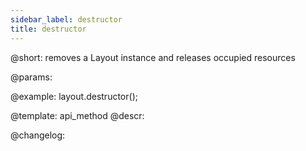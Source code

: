 ```yaml
---
sidebar_label: destructor
title: destructor
---          
```


@short: removes a Layout instance and releases occupied resources


@params:




@example:
layout.destructor();


@template: api_method
@descr:





@changelog:


